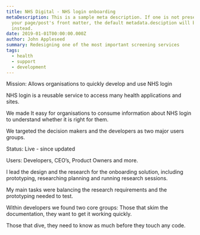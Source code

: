 ```yaml
---
title: NHS Digital - NHS login onboarding
metaDescription: This is a sample meta description. If one is not present in
  your page/post's front matter, the default metadata.desciption will be used
  instead.
date: 2019-01-01T00:00:00.000Z
author: John Appleseed
summary: Redesigning one of the most important screening services
tags:
  - health
  - support
  - development
---
```


Mission: Allows organisations to quickly develop and use NHS login

NHS login is a reusable service to access many health applications and sites.

We made It easy for organisations to consume information about NHS login to understand whether it is right for them. 

We targeted the decision makers and the developers as two major users groups.

Status: Live - since updated

Users: Developers, CEO’s, Product Owners and more.


I lead the design and the research for the onboarding solution, including prototyping, researching planning and running research sessions.

My main tasks were balancing the research requirements and the prototyping needed to test.

Within developers we found two core groups:
Those that skim the documentation, they want to get it working quickly.

Those that dive, they need to know as much before they touch any code.